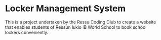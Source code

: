 # Locker Management System

This is a project undertaken by the Ressu Coding Club to create a website that enables students of Ressun lukio IB World School to book school lockers conveniently. 
